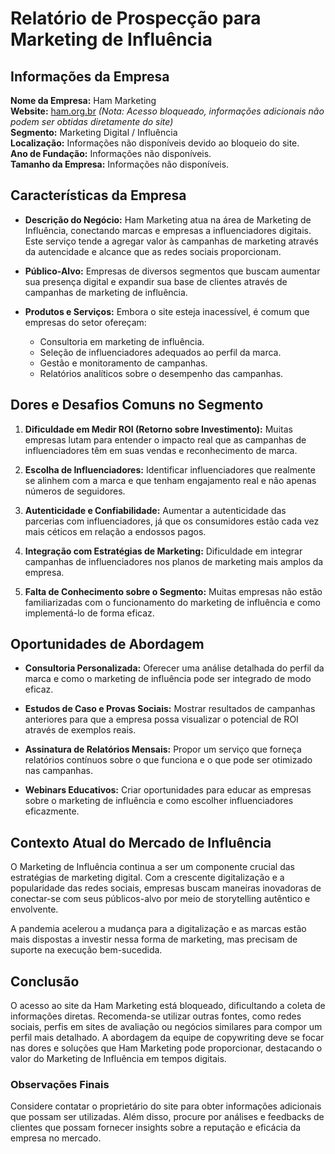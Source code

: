 # Relatório de Prospecção para Marketing de Influência

## Informações da Empresa 

**Nome da Empresa:** Ham Marketing  
**Website:** [ham.org.br](http://www.ham.org.br) *(Nota: Acesso bloqueado, informações adicionais não podem ser obtidas diretamente do site)*  
**Segmento:** Marketing Digital / Influência  
**Localização:** Informações não disponíveis devido ao bloqueio do site.  
**Ano de Fundação:** Informações não disponíveis.  
**Tamanho da Empresa:** Informações não disponíveis.  

## Características da Empresa 

- **Descrição do Negócio:** Ham Marketing atua na área de Marketing de Influência, conectando marcas e empresas a influenciadores digitais. Este serviço tende a agregar valor às campanhas de marketing através da autencidade e alcance que as redes sociais proporcionam.
  
- **Público-Alvo:** Empresas de diversos segmentos que buscam aumentar sua presença digital e expandir sua base de clientes através de campanhas de marketing de influência.

- **Produtos e Serviços:** Embora o site esteja inacessível, é comum que empresas do setor ofereçam:
  - Consultoria em marketing de influência.
  - Seleção de influenciadores adequados ao perfil da marca.
  - Gestão e monitoramento de campanhas.
  - Relatórios analíticos sobre o desempenho das campanhas.

## Dores e Desafios Comuns no Segmento

1. **Dificuldade em Medir ROI (Retorno sobre Investimento):** Muitas empresas lutam para entender o impacto real que as campanhas de influenciadores têm em suas vendas e reconhecimento de marca.

2. **Escolha de Influenciadores:** Identificar influenciadores que realmente se alinhem com a marca e que tenham engajamento real e não apenas números de seguidores.

3. **Autenticidade e Confiabilidade:** Aumentar a autenticidade das parcerias com influenciadores, já que os consumidores estão cada vez mais céticos em relação a endossos pagos.

4. **Integração com Estratégias de Marketing:** Dificuldade em integrar campanhas de influenciadores nos planos de marketing mais amplos da empresa.

5. **Falta de Conhecimento sobre o Segmento:** Muitas empresas não estão familiarizadas com o funcionamento do marketing de influência e como implementá-lo de forma eficaz.

## Oportunidades de Abordagem

- **Consultoria Personalizada:** Oferecer uma análise detalhada do perfil da marca e como o marketing de influência pode ser integrado de modo eficaz.
  
- **Estudos de Caso e Provas Sociais:** Mostrar resultados de campanhas anteriores para que a empresa possa visualizar o potencial de ROI através de exemplos reais.

- **Assinatura de Relatórios Mensais:** Propor um serviço que forneça relatórios contínuos sobre o que funciona e o que pode ser otimizado nas campanhas.

- **Webinars Educativos:** Criar oportunidades para educar as empresas sobre o marketing de influência e como escolher influenciadores eficazmente.

## Contexto Atual do Mercado de Influência

O Marketing de Influência continua a ser um componente crucial das estratégias de marketing digital. Com a crescente digitalização e a popularidade das redes sociais, empresas buscam maneiras inovadoras de conectar-se com seus públicos-alvo por meio de storytelling autêntico e envolvente.

A pandemia acelerou a mudança para a digitalização e as marcas estão mais dispostas a investir nessa forma de marketing, mas precisam de suporte na execução bem-sucedida.

## Conclusão

O acesso ao site da Ham Marketing está bloqueado, dificultando a coleta de informações diretas. Recomenda-se utilizar outras fontes, como redes sociais, perfis em sites de avaliação ou negócios similares para compor um perfil mais detalhado. A abordagem da equipe de copywriting deve se focar nas dores e soluções que Ham Marketing pode proporcionar, destacando o valor do Marketing de Influência em tempos digitais.

### Observações Finais

Considere contatar o proprietário do site para obter informações adicionais que possam ser utilizadas. Além disso, procure por análises e feedbacks de clientes que possam fornecer insights sobre a reputação e eficácia da empresa no mercado.